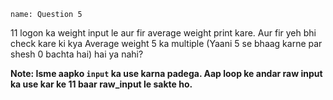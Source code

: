 ```ngMeta
name: Question 5

```

11 logon ka weight input le aur fir average weight print kare. Aur fir yeh bhi check kare ki kya Average weight 5 ka multiple (Yaani 5 se bhaag karne par shesh 0 bachta hai) hai ya nahi?

**Note: Isme aapko `input` ka use karna padega. Aap loop ke andar raw input ka use kar ke 11 baar raw_input le sakte ho.**